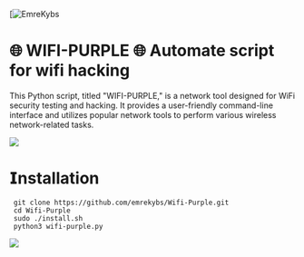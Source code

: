 [![EmreKybs](https://img.shields.io/badge/MadeBy-Angelus-purple)

# 🌐 WIFI-PURPLE 🌐 Automate script for wifi hacking
This Python script, titled "WIFI-PURPLE," is a network tool designed for WiFi security testing and hacking. 
It provides a user-friendly command-line interface and utilizes popular network tools to perform various wireless network-related tasks. 

<img src="https://github.com/emrekybs/Wifi-Purple/blob/main/wifi-purple.png">

# 𝗜nstallation
     git clone https://github.com/emrekybs/Wifi-Purple.git
     cd Wifi-Purple
     sudo ./install.sh
     python3 wifi-purple.py
  
<img src="https://github.com/emrekybs/wifi-purple/blob/main/imge.png">

